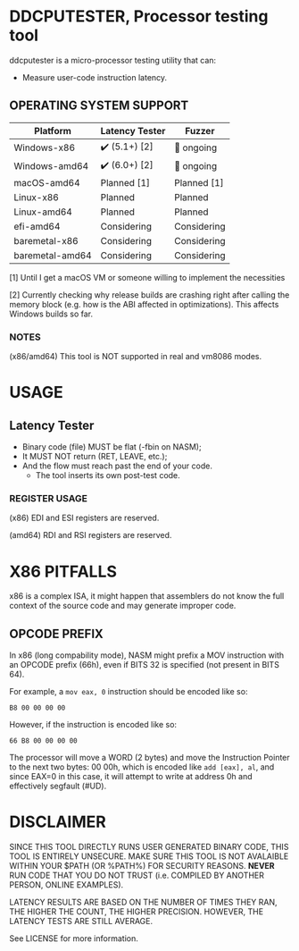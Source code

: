 # DDCPUTESTER, Processor testing tool

ddcputester is a micro-processor testing utility that can:
- Measure user-code instruction latency.

## OPERATING SYSTEM SUPPORT

| Platform | Latency Tester | Fuzzer |
|---|---|---|
| Windows-x86 | ✔️ (5.1+) [2] | 🔄 ongoing |
| Windows-amd64 | ✔️ (6.0+) [2] | 🔄 ongoing |
| macOS-amd64 | Planned [1] | Planned [1] |
| Linux-x86 | Planned | Planned |
| Linux-amd64 | Planned | Planned |
| efi-amd64 | Considering | Considering |
| baremetal-x86 | Considering | Considering |
| baremetal-amd64 | Considering | Considering |

[1] Until I get a macOS VM or someone willing to implement the necessities

[2] Currently checking why release builds are crashing right after calling
the memory block (e.g. how is the ABI affected in optimizations). This affects
Windows builds so far.

### NOTES

(x86/amd64) This tool is NOT supported in real and vm8086 modes.

# USAGE

## Latency Tester

- Binary code (file) MUST be flat (-fbin on NASM);
- It MUST NOT return (RET, LEAVE, etc.);
- And the flow must reach past the end of your code.
  - The tool inserts its own post-test code.

### REGISTER USAGE

(x86) EDI and ESI registers are reserved.

(amd64) RDI and RSI registers are reserved.

# X86 PITFALLS

x86 is a complex ISA, it might happen that assemblers do not know the full context
of the source code and may generate improper code.

## OPCODE PREFIX

In x86 (long compability mode), NASM might prefix a MOV instruction with an
OPCODE prefix (66h), even if BITS 32 is specified (not present in BITS 64).

For example, a `mov eax, 0` instruction should be encoded like so:
```
B8 00 00 00 00
```

However, if the instruction is encoded like so:
```
66 B8 00 00 00 00
```

The processor will move a WORD (2 bytes) and move the Instruction Pointer
to the next two bytes: 00 00h, which is encoded like `add [eax], al`, and since
EAX=0 in this case, it will attempt to write at address 0h and effectively
segfault (#UD).

# DISCLAIMER

SINCE THIS TOOL DIRECTLY RUNS USER GENERATED BINARY CODE, THIS TOOL IS ENTIRELY
UNSECURE. MAKE SURE THIS TOOL IS NOT AVALAIBLE WITHIN YOUR $PATH (OR %PATH%)
FOR SECURITY REASONS. **NEVER** RUN CODE THAT YOU DO NOT TRUST (i.e. COMPILED
BY ANOTHER PERSON, ONLINE EXAMPLES).

LATENCY RESULTS ARE BASED ON THE NUMBER OF TIMES THEY RAN, THE HIGHER THE COUNT,
THE HIGHER PRECISION. HOWEVER, THE LATENCY TESTS ARE STILL AVERAGE.

See LICENSE for more information.